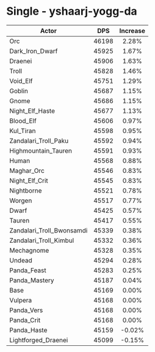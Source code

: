 # Single - yshaarj-yogg-da
| Actor | DPS | Increase |
|---|:---:|:---:|
|Orc|46198|2.28%|
|Dark_Iron_Dwarf|45925|1.67%|
|Draenei|45906|1.63%|
|Troll|45828|1.46%|
|Void_Elf|45751|1.29%|
|Goblin|45687|1.15%|
|Gnome|45686|1.15%|
|Night_Elf_Haste|45677|1.13%|
|Blood_Elf|45606|0.97%|
|Kul_Tiran|45598|0.95%|
|Zandalari_Troll_Paku|45592|0.94%|
|Highmountain_Tauren|45591|0.93%|
|Human|45568|0.88%|
|Maghar_Orc|45546|0.83%|
|Night_Elf_Crit|45545|0.83%|
|Nightborne|45521|0.78%|
|Worgen|45517|0.77%|
|Dwarf|45425|0.57%|
|Tauren|45417|0.55%|
|Zandalari_Troll_Bwonsamdi|45339|0.38%|
|Zandalari_Troll_Kimbul|45332|0.36%|
|Mechagnome|45328|0.35%|
|Undead|45294|0.28%|
|Panda_Feast|45283|0.25%|
|Panda_Mastery|45187|0.04%|
|Base|45169|0.00%|
|Vulpera|45168|0.00%|
|Panda_Vers|45168|0.00%|
|Panda_Crit|45168|0.00%|
|Panda_Haste|45159|-0.02%|
|Lightforged_Draenei|45099|-0.15%|
